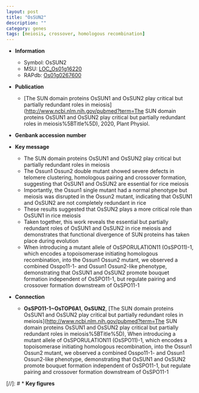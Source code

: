 ```yaml
---
layout: post
title: "OsSUN2"
description: ""
category: genes
tags: [meiosis, crossover, homologous recombination]
---
```


* **Information**  
    + Symbol: OsSUN2  
    + MSU: [LOC_Os01g16220](http://rice.uga.edu/cgi-bin/ORF_infopage.cgi?orf=LOC_Os01g16220)  
    + RAPdb: [Os01g0267600](https://rapdb.dna.affrc.go.jp/locus/?name=Os01g0267600)  

* **Publication**  
    + [The SUN domain proteins OsSUN1 and OsSUN2 play critical but partially redundant roles in meiosis](http://www.ncbi.nlm.nih.gov/pubmed?term=The SUN domain proteins OsSUN1 and OsSUN2 play critical but partially redundant roles in meiosis%5BTitle%5D), 2020, Plant Physiol.

* **Genbank accession number**  

* **Key message**  
    + The SUN domain proteins OsSUN1 and OsSUN2 play critical but partially redundant roles in meiosis
    + The Ossun1 Ossun2 double mutant showed severe defects in telomere clustering, homologous pairing and crossover formation, suggesting that OsSUN1 and OsSUN2 are essential for rice meiosis
    + Importantly, the Ossun1 single mutant had a normal phenotype but meiosis was disrupted in the Ossun2 mutant, indicating that OsSUN1 and OsSUN2 are not completely redundant in rice
    + These results suggested that OsSUN2 plays a more critical role than OsSUN1 in rice meiosis
    + Taken together, this work reveals the essential but partially redundant roles of OsSUN1 and OsSUN2 in rice meiosis and demonstrates that functional divergence of SUN proteins has taken place during evolution
    + When introducing a mutant allele of OsSPORULATION11 (OsSPO11)-1, which encodes a topoisomerase initiating homologous recombination, into the Ossun1 Ossun2 mutant, we observed a combined Osspo11-1- and Ossun1 Ossun2-like phenotype, demonstrating that OsSUN1 and OsSUN2 promote bouquet formation independent of OsSPO11-1, but regulate pairing and crossover formation downstream of OsSPO11-1

* **Connection**  
    + __OsSPO11-1~OsTOP6A1__, __OsSUN2__, [The SUN domain proteins OsSUN1 and OsSUN2 play critical but partially redundant roles in meiosis](http://www.ncbi.nlm.nih.gov/pubmed?term=The SUN domain proteins OsSUN1 and OsSUN2 play critical but partially redundant roles in meiosis%5BTitle%5D),  When introducing a mutant allele of OsSPORULATION11 (OsSPO11)-1, which encodes a topoisomerase initiating homologous recombination, into the Ossun1 Ossun2 mutant, we observed a combined Osspo11-1- and Ossun1 Ossun2-like phenotype, demonstrating that OsSUN1 and OsSUN2 promote bouquet formation independent of OsSPO11-1, but regulate pairing and crossover formation downstream of OsSPO11-1

[//]: # * **Key figures**  


